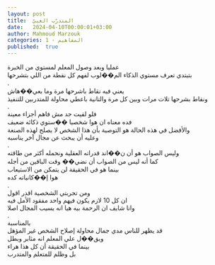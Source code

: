 ```yaml
---
layout: post
title:  المتدرّب الغبيّ
date:   2024-04-10T00:00:01+03:00
author: Mahmoud Marzouk
categories: 1 - المفاهيم
published:  true
---
```

عمليا وبعد وصول المعلم لمستوي من الخبرة\
بتبتدي تعرف مستوي الذكاء الم��لوب لفهم كل نقطة من اللي
بتشرحها\
.\
يعني فيه نقاط باشرحها مرة وما بعي��هاش\
ونقاط بشرحها تلات مرات وبين كل مرة والتانية باعطي محاولة للمتدربين
للتنفيذ\
.\
فلو لقيت حد مش فاهم أجزاء معينة\
فده معناه ان هوا شخصيا ��ستوي ذكائه ضعيف\
والأفضل في هذه الحالة هو التوصية بأن هذا الشخص لا يصلح لهذه
الصنعة\
وعليه أن يبحث عن مجال آخر يناسبه\
.\
وليس الصواب هو أن ن��اند قدراته العقلية ونحمله أكثر من
طاقته\
كما أنه ليس من الصواب أن نضي�� وقت الباقين من أجله\
بينما هو في الحقيقة لن يتمكن من الاستيعاب\
هوا إ��كانياته كده\
.\
ومن تجربتي الشخصية اقدر اقول\
ان كل 10 لازم يكون فيهم واحد مفقود الأمل فيه\
وانا شايف ان الرحمة بيه هيا انه يسيب المجال اصلا\
.\
بالمناسبة\
قد يظهر للناس مدي جمال محاولة إصلاح الشخص غير المؤهل\
ويق��ل علي المعلم انه مثابر وبطل\
بينما في الحقيقة أن كل هذا هراء\
بل وظلم للمتعلم والمتدرب
